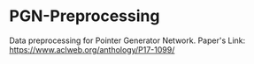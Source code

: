 # PGN-Preprocessing

Data preprocessing for Pointer Generator Network. 
Paper's Link: https://www.aclweb.org/anthology/P17-1099/
